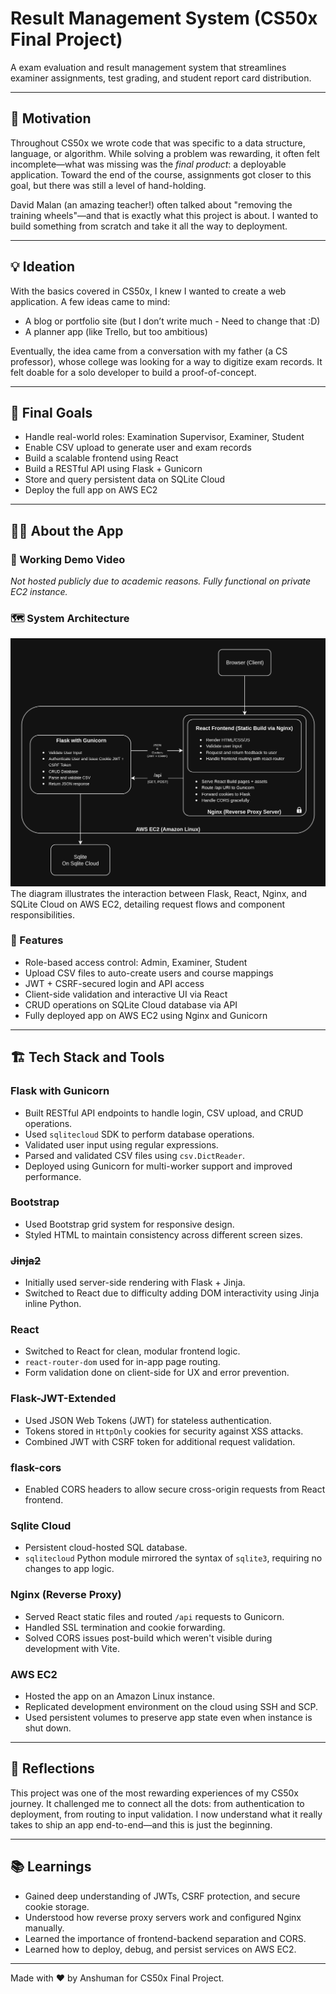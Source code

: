# Result Management System (CS50x Final Project)

A exam evaluation and result management system that streamlines examiner assignments, test grading, and student report card distribution.

---

## 🚀 Motivation

Throughout CS50x we wrote code that was specific to a data structure, language, or algorithm. While solving a problem was rewarding, it often felt incomplete—what was missing was the *final product*: a deployable application. Toward the end of the course, assignments got closer to this goal, but there was still a level of hand-holding.

David Malan (an amazing teacher!) often talked about "removing the training wheels"—and that is exactly what this project is about. I wanted to build something from scratch and take it all the way to deployment.

---

## 💡 Ideation

With the basics covered in CS50x, I knew I wanted to create a web application. A few ideas came to mind:

- A blog or portfolio site (but I don’t write much - Need to change that :D)
- A planner app (like Trello, but too ambitious)

Eventually, the idea came from a conversation with my father (a CS professor), whose college was looking for a way to digitize exam records. It felt doable for a solo developer to build a proof-of-concept.

---

## 🎯 Final Goals

- Handle real-world roles: Examination Supervisor, Examiner, Student
- Enable CSV upload to generate user and exam records
- Build a scalable frontend using React
- Build a RESTful API using Flask + Gunicorn
- Store and query persistent data on SQLite Cloud
- Deploy the full app on AWS EC2

---

## 🧑‍💻 About the App

### 🔗 Working Demo Video

_Not hosted publicly due to academic reasons. Fully functional on private EC2 instance._

### 🗺️ System Architecture

![System Diagram](SystemDiagram.drawio.png)
The diagram illustrates the interaction between Flask, React, Nginx, and SQLite Cloud on AWS EC2, detailing request flows and component responsibilities.

### 🧱 Features

- Role-based access control: Admin, Examiner, Student
- Upload CSV files to auto-create users and course mappings
- JWT + CSRF-secured login and API access
- Client-side validation and interactive UI via React
- CRUD operations on SQLite Cloud database via API
- Fully deployed app on AWS EC2 using Nginx and Gunicorn

---

## 🏗️ Tech Stack and Tools

### Flask with Gunicorn
- Built RESTful API endpoints to handle login, CSV upload, and CRUD operations.
- Used `sqlitecloud` SDK to perform database operations.
- Validated user input using regular expressions.
- Parsed and validated CSV files using `csv.DictReader`.
- Deployed using Gunicorn for multi-worker support and improved performance.

### Bootstrap
- Used Bootstrap grid system for responsive design.
- Styled HTML to maintain consistency across different screen sizes.

### ~~Jinja2~~
- Initially used server-side rendering with Flask + Jinja.
- Switched to React due to difficulty adding DOM interactivity using Jinja inline Python.

### React
- Switched to React for clean, modular frontend logic.
- `react-router-dom` used for in-app page routing.
- Form validation done on client-side for UX and error prevention.

### Flask-JWT-Extended
- Used JSON Web Tokens (JWT) for stateless authentication.
- Tokens stored in `HttpOnly` cookies for security against XSS attacks.
- Combined JWT with CSRF token for additional request validation.

### flask-cors
- Enabled CORS headers to allow secure cross-origin requests from React frontend.

### Sqlite Cloud
- Persistent cloud-hosted SQL database.
- `sqlitecloud` Python module mirrored the syntax of `sqlite3`, requiring no changes to app logic.

### Nginx (Reverse Proxy)
- Served React static files and routed `/api` requests to Gunicorn.
- Handled SSL termination and cookie forwarding.
- Solved CORS issues post-build which weren't visible during development with Vite.

### AWS EC2
- Hosted the app on an Amazon Linux instance.
- Replicated development environment on the cloud using SSH and SCP.
- Used persistent volumes to preserve app state even when instance is shut down.

---

## 🧠 Reflections

This project was one of the most rewarding experiences of my CS50x journey. It challenged me to connect all the dots: from authentication to deployment, from routing to input validation. I now understand what it really takes to ship an app end-to-end—and this is just the beginning.

---

## 📚 Learnings

- Gained deep understanding of JWTs, CSRF protection, and secure cookie storage.
- Understood how reverse proxy servers work and configured Nginx manually.
- Learned the importance of frontend-backend separation and CORS.
- Learned how to deploy, debug, and persist services on AWS EC2.

---

Made with ❤️ by Anshuman for CS50x Final Project.